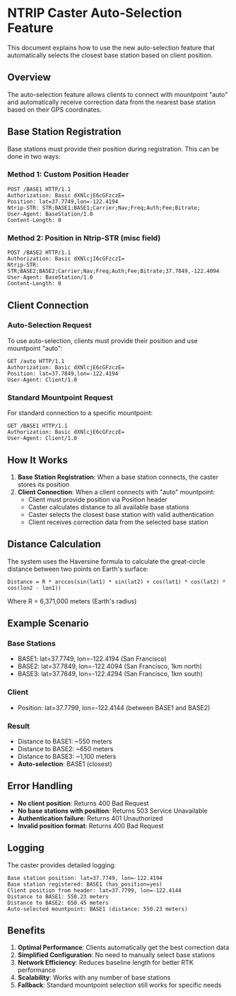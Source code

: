 # NTRIP Caster Auto-Selection Feature

This document explains how to use the new auto-selection feature that automatically selects the closest base station based on client position.

## Overview

The auto-selection feature allows clients to connect with mountpoint "auto" and automatically receive correction data from the nearest base station based on their GPS coordinates.

## Base Station Registration

Base stations must provide their position during registration. This can be done in two ways:

### Method 1: Custom Position Header
```
POST /BASE1 HTTP/1.1
Authorization: Basic dXNlcjE6cGFzczE=
Position: lat=37.7749,lon=-122.4194
Ntrip-STR: STR;BASE1;BASE1;Carrier;Nav;Freq;Auth;Fee;Bitrate;
User-Agent: BaseStation/1.0
Content-Length: 0

```

### Method 2: Position in Ntrip-STR (misc field)
```
POST /BASE2 HTTP/1.1
Authorization: Basic dXNlcjI6cGFzczI=
Ntrip-STR: STR;BASE2;BASE2;Carrier;Nav;Freq;Auth;Fee;Bitrate;37.7849,-122.4094
User-Agent: BaseStation/1.0
Content-Length: 0

```

## Client Connection

### Auto-Selection Request
To use auto-selection, clients must provide their position and use mountpoint "auto":

```
GET /auto HTTP/1.1
Authorization: Basic dXNlcjE6cGFzczE=
Position: lat=37.7849,lon=-122.4194
User-Agent: Client/1.0

```

### Standard Mountpoint Request
For standard connection to a specific mountpoint:

```
GET /BASE1 HTTP/1.1
Authorization: Basic dXNlcjE6cGFzczE=
User-Agent: Client/1.0

```

## How It Works

1. **Base Station Registration**: When a base station connects, the caster stores its position
2. **Client Connection**: When a client connects with "auto" mountpoint:
   - Client must provide position via Position header
   - Caster calculates distance to all available base stations
   - Caster selects the closest base station with valid authentication
   - Client receives correction data from the selected base station

## Distance Calculation

The system uses the Haversine formula to calculate the great-circle distance between two points on Earth's surface:

```
Distance = R * arccos(sin(lat1) * sin(lat2) + cos(lat1) * cos(lat2) * cos(lon2 - lon1))
```

Where R = 6,371,000 meters (Earth's radius)

## Example Scenario

### Base Stations
- BASE1: lat=37.7749, lon=-122.4194 (San Francisco)
- BASE2: lat=37.7849, lon=-122.4094 (San Francisco, 1km north)
- BASE3: lat=37.7649, lon=-122.4294 (San Francisco, 1km south)

### Client
- Position: lat=37.7799, lon=-122.4144 (between BASE1 and BASE2)

### Result
- Distance to BASE1: ~550 meters
- Distance to BASE2: ~650 meters  
- Distance to BASE3: ~1,100 meters
- **Auto-selection**: BASE1 (closest)

## Error Handling

- **No client position**: Returns 400 Bad Request
- **No base stations with position**: Returns 503 Service Unavailable
- **Authentication failure**: Returns 401 Unauthorized
- **Invalid position format**: Returns 400 Bad Request

## Logging

The caster provides detailed logging:
```
Base station position: lat=37.7749, lon=-122.4194
Base station registered: BASE1 (has_position=yes)
Client position from header: lat=37.7799, lon=-122.4144
Distance to BASE1: 550.23 meters
Distance to BASE2: 650.45 meters
Auto-selected mountpoint: BASE1 (distance: 550.23 meters)
```

## Benefits

1. **Optimal Performance**: Clients automatically get the best correction data
2. **Simplified Configuration**: No need to manually select base stations
3. **Network Efficiency**: Reduces baseline length for better RTK performance
4. **Scalability**: Works with any number of base stations
5. **Fallback**: Standard mountpoint selection still works for specific needs 